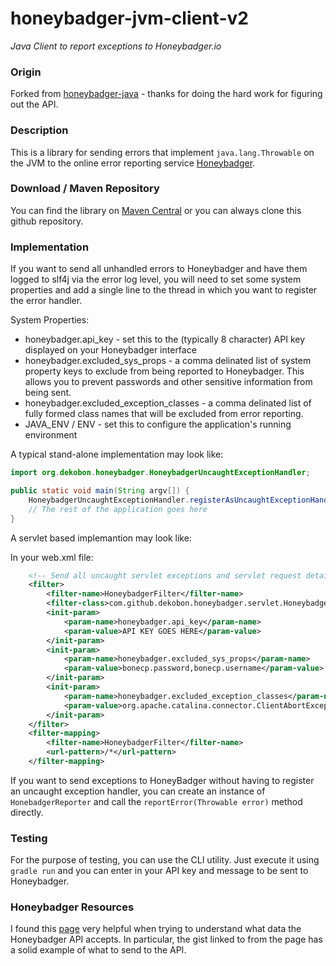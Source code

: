 honeybadger-jvm-client-v2
================

*Java Client to report exceptions to Honeybadger.io*

### Origin
Forked from <a href="https://github.com/styleseek/honeybadger-java">honeybadger-java</a> - 
thanks for doing the hard work for figuring out the API.

### Description
This is a library for sending errors that implement ```java.lang.Throwable``` on the JVM to the online error reporting service <a href="https://www.honeybadger.io/">Honeybadger</a>.

### Download / Maven Repository
You can find the library on <a href="http://search.maven.org/#browse%7C-1627719036">Maven Central</a> or you can always clone this github repository.

### Implementation
If you want to send all unhandled errors to Honeybadger and have them logged to slf4j via 
the error log level, you will need to set some system properties and add a single line 
to the thread in which you want to register the error handler.

System Properties:
 - honeybadger.api_key - set this to the (typically 8 character) API key displayed on your Honeybadger interface
 - honeybadger.excluded_sys_props - a comma delinated list of system property
   keys to exclude from being reported to Honeybadger. This allows you to prevent
   passwords and other sensitive information from being sent.
 - honeybadger.excluded_exception_classes - a comma delinated list of fully formed
   class names that will be excluded from error reporting.
 - JAVA_ENV / ENV - set this to configure the application's running environment

A typical stand-alone implementation may look like:

```java
import org.dekobon.honeybadger.HoneybadgerUncaughtExceptionHandler;

public static void main(String argv[]) {
    HoneybadgerUncaughtExceptionHandler.registerAsUncaughtExceptionHandler();
    // The rest of the application goes here
}
```

A servlet based implemantion may look like:

In your web.xml file:
```xml
    <!-- Send all uncaught servlet exceptions and servlet request details to Honeybadger -->
    <filter>
        <filter-name>HoneybadgerFilter</filter-name>
        <filter-class>com.github.dekobon.honeybadger.servlet.HoneybadgerFilter</filter-class>
        <init-param>
            <param-name>honeybadger.api_key</param-name>
            <param-value>API KEY GOES HERE</param-value>
        </init-param>
        <init-param>
            <param-name>honeybadger.excluded_sys_props</param-name>
            <param-value>bonecp.password,bonecp.username</param-value>
        </init-param>
        <init-param>
            <param-name>honeybadger.excluded_exception_classes</param-name>
            <param-value>org.apache.catalina.connector.ClientAbortException</param-value>
        </init-param>
    </filter>
    <filter-mapping>
        <filter-name>HoneybadgerFilter</filter-name>
        <url-pattern>/*</url-pattern>
    </filter-mapping>
```

If you want to send exceptions to HoneyBadger without having to register an uncaught 
exception handler, you can create an instance of ```HonebadgerReporter``` and call 
the ```reportError(Throwable error)``` method directly.

### Testing
For the purpose of testing, you can use the CLI utility. Just execute it using
```gradle run``` and you can enter in your API key and message to be sent to
Honeybadger.

### Honeybadger Resources
I found this <a href="https://www.honeybadger.io/pages/collector">page</a> very helpful when trying to understand what data the Honeybadger API accepts. In particular, the gist linked to from the page has a solid example of what to send to the API.
